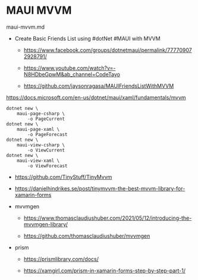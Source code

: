 # MAUI MVVM

maui-mvvm.md

*   Create Basic Friends List using #dotNet #MAUI with MVVM

    *   https://www.facebook.com/groups/dotnetmaui/permalink/777709072928791/

    *   https://www.youtube.com/watch?v=-N8HDbeGpwM&ab_channel=CodeTayo

    *   https://github.com/jaysonragasa/MAUIFriendsListWithMVVM


https://docs.microsoft.com/en-us/dotnet/maui/xaml/fundamentals/mvvm

```
dotnet new \
    maui-page-csharp \
        -o PageCurrent
dotnet new \
    maui-page-xaml \
        -o PageForecast
dotnet new \
    maui-view-csharp \
        -o ViewCurrent
dotnet new \
    maui-view-xaml \
        -o ViewForecast
```


*   https://github.com/TinyStuff/TinyMvvm

*   https://danielhindrikes.se/post/tinymvvm-the-best-mvvm-library-for-xamarin-forms

*   mvvmgen

    *   https://www.thomasclaudiushuber.com/2021/05/12/introducing-the-mvvmgen-library/

    *   https://github.com/thomasclaudiushuber/mvvmgen

*   prism 

    *   https://prismlibrary.com/docs/

    *   https://xamgirl.com/prism-in-xamarin-forms-step-by-step-part-1/

